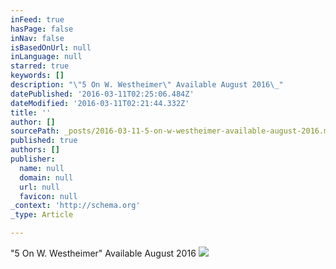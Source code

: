 ```yaml
---
inFeed: true
hasPage: false
inNav: false
isBasedOnUrl: null
inLanguage: null
starred: true
keywords: []
description: "\"5 On W. Westheimer\" Available August 2016\_"
datePublished: '2016-03-11T02:25:06.484Z'
dateModified: '2016-03-11T02:21:44.332Z'
title: ''
author: []
sourcePath: _posts/2016-03-11-5-on-w-westheimer-available-august-2016.md
published: true
authors: []
publisher:
  name: null
  domain: null
  url: null
  favicon: null
_context: 'http://schema.org'
_type: Article

---
```

"5 On W. Westheimer" Available August 2016 ![](https://the-grid-user-content.s3-us-west-2.amazonaws.com/b99e941d-9102-44e7-953b-402a8e2aa375.jpg)